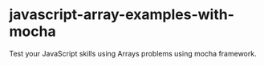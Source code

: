 # javascript-array-examples-with-mocha
Test your JavaScript skills using Arrays problems using mocha framework.
